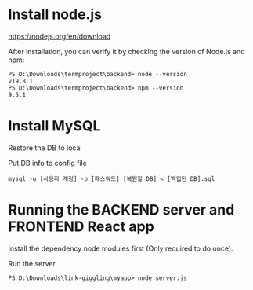 # Install node.js
https://nodejs.org/en/download

After installation, you can verify it by checking the version of Node.js and npm:
```
PS D:\Downloads\termproject\backend> node --version
v19.8.1
PS D:\Downloads\termproject\backend> npm --version
9.5.1
```

# Install MySQL

Restore the DB to local

Put DB info to config file
```
mysql -u [사용자 계정] -p [패스워드] [복원할 DB] < [백업된 DB].sql
```


# Running the BACKEND server and FRONTEND React app

Install the dependency node modules first (Only required to do once).

Run the server
```
PS D:\Downloads\link-giggling\myapp> node server.js
```
